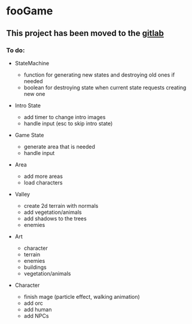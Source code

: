 # fooGame 

## This project has been moved to the [gitlab](https://gitlab.com/ppavacic/fooGame)

### To do:
- StateMachine
    - function for generating new states and destroying old ones if needed
    - boolean for destroying state when current state requests creating new one
- Intro State 
    - add timer to change intro images
    - handle input (esc to skip intro state)
- Game State
    - generate area that is needed
    - handle input
- Area
    - add more areas
    - load characters
- Valley
    - create 2d terrain with normals
    - add vegetation/animals
    - add shadows to the trees
    - enemies
    
- Art
    - character
    - terrain
    - enemies
    - buildings
    - vegetation/animals

- Character
    - finish mage (particle effect, walking animation)
    - add orc
    - add human
    - add NPCs
